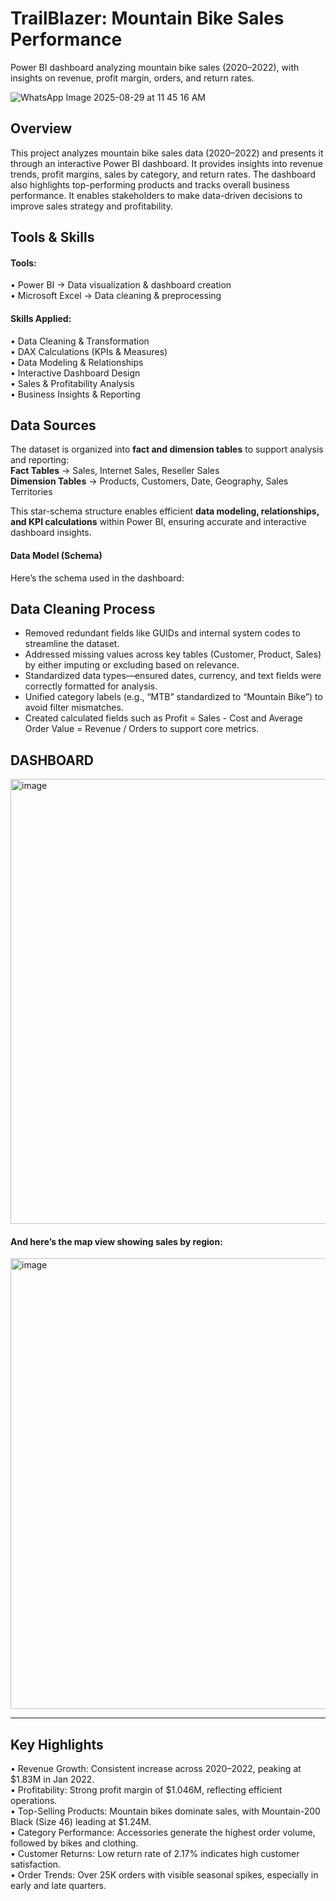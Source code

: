# TrailBlazer: Mountain Bike Sales Performance 
Power BI dashboard analyzing mountain bike sales (2020–2022), with insights on revenue, profit margin, orders, and return rates.

![WhatsApp Image 2025-08-29 at 11 45 16 AM](https://github.com/user-attachments/assets/49ac2a0b-8c7d-4b0f-83c0-d19761adc2fb)

 ## Overview  

This project analyzes mountain bike sales data (2020–2022) and presents it through an interactive Power BI dashboard.
It provides insights into revenue trends, profit margins, sales by category, and return rates.
The dashboard also highlights top-performing products and tracks overall business performance.
It enables stakeholders to make data-driven decisions to improve sales strategy and profitability.

## Tools & Skills

#### Tools:
•	Power BI → Data visualization & dashboard creation       
•	Microsoft Excel → Data cleaning & preprocessing

#### Skills Applied:
•	Data Cleaning & Transformation          
•	DAX Calculations (KPIs & Measures)          
•	Data Modeling & Relationships                 
•	Interactive Dashboard Design                        
•	Sales & Profitability Analysis                       
•	Business Insights & Reporting  

## Data Sources

The dataset is organized into **fact and dimension tables** to support analysis and reporting:            
**Fact Tables** → Sales, Internet Sales, Reseller Sales                         
**Dimension Tables** → Products, Customers, Date, Geography, Sales Territories

This star-schema structure enables efficient **data modeling, relationships, and KPI calculations** within Power BI, ensuring accurate and interactive dashboard insights.

#### Data Model (Schema)  
Here’s the schema used in the dashboard:  

## Data Cleaning Process
- Removed redundant fields like GUIDs and internal system codes to streamline the dataset.              
- Addressed missing values across key tables (Customer, Product, Sales) by either imputing or excluding based on relevance.                
- Standardized data types—ensured dates, currency, and text fields were correctly formatted for analysis.              
- Unified category labels (e.g., “MTB” standardized to “Mountain Bike”) to avoid filter mismatches.
- Created calculated fields such as Profit = Sales - Cost and Average Order Value = Revenue / Orders to support core metrics.                      
## DASHBOARD

<img width="1267" height="712" alt="image" src="https://github.com/user-attachments/assets/8a527b3b-ec89-47b6-bebe-692903af6eb4" />

#### And here’s the map view showing sales by region:

<img width="1255" height="721" alt="image" src="https://github.com/user-attachments/assets/ddafc698-78fa-430c-bd00-d52dfe6224d4" />

---
## Key Highlights
•	Revenue Growth: Consistent increase across 2020–2022, peaking at $1.83M in Jan 2022.                   
•	Profitability: Strong profit margin of $1.046M, reflecting efficient operations.                             
•	Top-Selling Products: Mountain bikes dominate sales, with Mountain-200 Black (Size 46) leading at $1.24M.                           
•	Category Performance: Accessories generate the highest order volume, followed by bikes and clothing.                          
•	Customer Returns: Low return rate of 2.17% indicates high customer satisfaction.                                 
•	Order Trends: Over 25K orders with visible seasonal spikes, especially in early and late quarters.                                        

